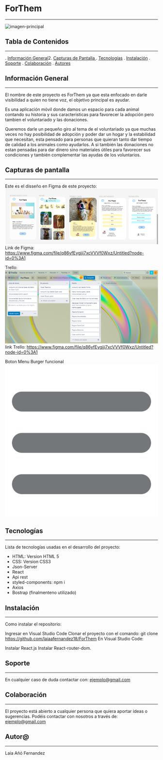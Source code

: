 # ForThem

***
![imagen-principal](./src/imagenes/principal.png)


## Tabla de Contenidos
***
. [Información General](#información-general)2. [Capturas de Pantalla ](#capturas-de-pantalla)
. [Tecnologías](#tecnologías)
. [Instalación](#instalación)
. [Soporte](#soporte)
. [Colaboración](#colaboración)
. [Autores](#autores)


## Información General
***

El nombre de este proyecto es ForThem ya que esta enfocado en darle visibilidad a quien no tiene voz, el objetivo principal es ayudar.

Es una aplicación móvil donde damos un espacio para cada animal contando su historia y sus caracteristicas para favorecer la adopción pero tambien el voluntariado y las donaciones.

Queremos darle un pequeño giro al tema de el voluntariado ya que muchas veces no hay posibilidad de adopción y poder dar un hogar y la estabilidad que necesitan, esta pensado para personas que quieran tanto dar tiempo de calidad a los animales como ayudarlos. A si también las donaciones no estan pensadas para dar dinero sino materiales útiles para favorecer sus condiciones y también complementar las ayudas de los voluntarios.

## Capturas de pantalla
***
Este es el disseño en Figma de este proyecto:
![](src/Imagenes/Nuevo%20proyecto.png)
Link de Figma:
https://www.figma.com/file/q86yfEygjji7xcVVVf0Wxz/Untitled?node-id=0%3A1

Trello:
![](src/Imagenes/TRELLO.png)
link Trello:
https://www.figma.com/file/q86yfEygjji7xcVVVf0Wxz/Untitled?node-id=0%3A1

Boton Menu Burger funcional
![](src/Imagenes/burger.png)

## Tecnologías
***
Lista de tecnologías usadas en el desarrollo del proyecto:
* HTML: Version HTML 5
* CSS: Version CSS3
* Json-Server
* React
* Api rest
* styled-components: npm i 
* Axios
* Bostrap (finalmenteno utilizado)

## Instalación
***

Como instalar el repositorio:

Ingresar en Visual Studio Code
Clonar el proyecto con el comando:
git clone https://github.com/laiaafernandez18/ForThem
En Visual Studio Code:

Instalar React.js
Instalar React-router-dom.

## Soporte
 ***
En cualquier caso de duda contactar con:
ejemplo@gmail.com


## Colaboración
***
El proyecto está abierto a cualquier persona que quiera aportar ideas o sugerencias. Podéis contactar con nosotros a través de:
ejemplo@gmail.com

## Autor@
***
Laia Añó Fernandez